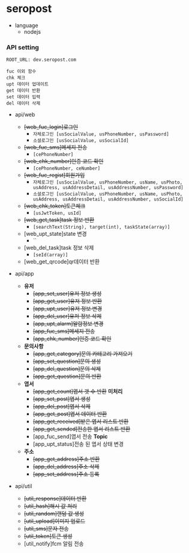 # seropost

- language
    - nodejs
    
### API setting

```
ROOT_URL: dev.seropost.com

fuc 이외 함수
chk 체크
upt 데이터 업데이트
get 데이터 반환
set 데이터 입력
del 데이터 삭제
```
- api/web
    - ~~[web_fuc_login]로그인~~
        - `자체로그인 [usSocialValue, usPhoneNumber, usPassword]`
        - `소셜로그인 [usSocialValue, usSocialId]`
    - ~~[web_fuc_sms]메세지 전송~~
        - `[cePhoneNumber]`
    - ~~[web_chk_number]인증 코드 확인~~
        - `[cePhoneNumber, ceNumber]`
    - ~~[web_fuc_regist]회원가입~~
        - `자체로그인 [usSocialValue, usPhoneNumber, usName, usPhoto, usAddress, usAddressDetail, usAddressNumber, usPassword]`
        - `소셜로그인 [usSocialValue, usPhoneNumber, usName, usPhoto, usAddress, usAddressDetail, usAddressNumber, usSocialId]`
    - ~~[web_chk_token]토큰체크~~
        - `[usJwtToken, usId]`
    - ~~[web_get_task]task 정보 반환~~
        - `[searchText(String), target(int), taskState(array)]` 
    - [web_upt_state]state 변경
        - `` 
    - [web_del_task]task 정보 삭제
        - `[seId(array)]`
    - [web_get_qrcode]qr데이터 반환
    
- api/app
  - **유저**
    - ~~[app_set_user]유저 정보 생성~~
    - ~~[app_get_user]유저 정보 반환~~
    - ~~[app_upt_user]유저 정보 변경~~
    - ~~[app_del_user]유저 정보 삭제~~
    - ~~[app_upt_alarm]알람정보 변경~~
    - ~~[app_fuc_sms]메세지 전송~~
    - ~~[app_chk_number]인증 코드 확인~~
  - **문의사항**
    - ~~[app_get_category]문의 카테고리 가져오기~~
    - ~~[app_set_question]문의 생성~~
    - ~~[app_del_question]문의 삭제~~
    - ~~[app_get_question]문의 반환~~
  - **엽서**
    - ~~[app_get_count]엽서 갯 수 반환~~ **미처리**
    - ~~[app_set_post]엽서 생성~~
    - ~~[app_del_post]엽서 삭제~~
    - ~~[app_get_post]엽서 데이터 반환~~
    - ~~[app_get_received]받은 엽서 리스트 반환~~
    - ~~[app_get_sended]전송한 엽서 리스트 반환~~
    - [app_fuc_send]엽서 전송 **Topic**
    - [app_upt_status]전송 된 엽서 상태 변경
  - **주소**
    - ~~[app_get_address]주소 반환~~
    - ~~[app_del_address]주소 삭제~~
    - ~~[app_set_address]주소 등록~~
    
- api/util
    - ~~[util_response]데이터 반환~~
    - ~~[util_hash]해시 값 처리~~
    - ~~[util_random]랜덤 값 생성~~
    - ~~[util_upload]이미지 업로드~~
    - ~~[util_sms]문자 전송~~
    - ~~[util_token]토큰 생성~~
    - [util_notify]fcm 알림 전송